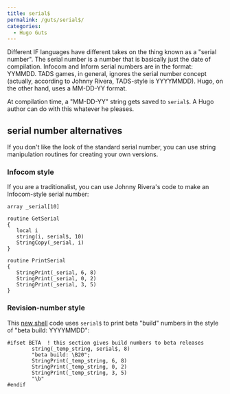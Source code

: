 ```yaml
---
title: serial$
permalink: /guts/serial$/
categories: 
  - Hugo Guts
---
```


Different IF languages have different takes on the thing known as a
"serial number". The serial number is a number that is basically just
the date of compilation. Infocom and Inform serial numbers are in the
format: YYMMDD. TADS games, in general, ignores the serial number
concept (actually, according to Johnny Rivera, TADS-style is YYYYMMDD).
Hugo, on the other hand, uses a MM-DD-YY format.

At compilation time, a "MM-DD-YY" string gets saved to `serial$`. A Hugo
author can do with this whatever he pleases.

## serial number alternatives

If you don't like the look of the standard serial number, you can use
string manipulation routines for creating your own versions.

### Infocom style

If you are a traditionalist, you can use Johnny Rivera's code to make an
Infocom-style serial number:

    array _serial[10]

    routine GetSerial
    {
       local i
       string(i, serial$, 10)
       StringCopy(_serial, i)
    }

    routine PrintSerial
    {
       StringPrint(_serial, 6, 8)
       StringPrint(_serial, 0, 2)
       StringPrint(_serial, 3, 5)
    }

### Revision-number style

This [new shell](basics/new-shell/) code uses `serial$` to print beta
"build" numbers in the style of "beta build: YYYYMMDD":

    #ifset BETA  ! this section gives build numbers to beta releases
            string(_temp_string, serial$, 8)
            "beta build: \B20";
            StringPrint(_temp_string, 6, 8)
            StringPrint(_temp_string, 0, 2)
            StringPrint(_temp_string, 3, 5)
            "\b"
    #endif
